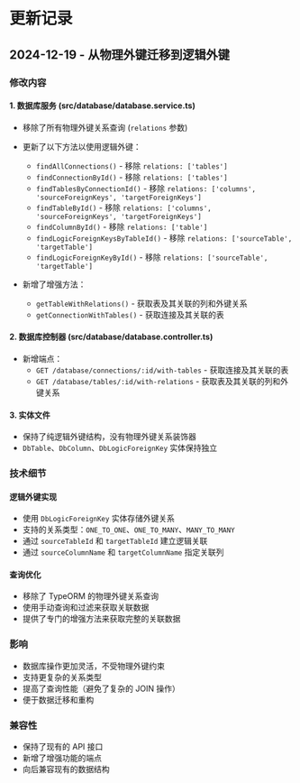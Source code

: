 # 更新记录

## 2024-12-19 - 从物理外键迁移到逻辑外键

### 修改内容

#### 1. 数据库服务 (src/database/database.service.ts)

- 移除了所有物理外键关系查询 (`relations` 参数)
- 更新了以下方法以使用逻辑外键：
  - `findAllConnections()` - 移除 `relations: ['tables']`
  - `findConnectionById()` - 移除 `relations: ['tables']`
  - `findTablesByConnectionId()` - 移除 `relations: ['columns', 'sourceForeignKeys', 'targetForeignKeys']`
  - `findTableById()` - 移除 `relations: ['columns', 'sourceForeignKeys', 'targetForeignKeys']`
  - `findColumnById()` - 移除 `relations: ['table']`
  - `findLogicForeignKeysByTableId()` - 移除 `relations: ['sourceTable', 'targetTable']`
  - `findLogicForeignKeyById()` - 移除 `relations: ['sourceTable', 'targetTable']`

- 新增了增强方法：
  - `getTableWithRelations()` - 获取表及其关联的列和外键关系
  - `getConnectionWithTables()` - 获取连接及其关联的表

#### 2. 数据库控制器 (src/database/database.controller.ts)

- 新增端点：
  - `GET /database/connections/:id/with-tables` - 获取连接及其关联的表
  - `GET /database/tables/:id/with-relations` - 获取表及其关联的列和外键关系

#### 3. 实体文件

- 保持了纯逻辑外键结构，没有物理外键关系装饰器
- `DbTable`、`DbColumn`、`DbLogicForeignKey` 实体保持独立

### 技术细节

#### 逻辑外键实现

- 使用 `DbLogicForeignKey` 实体存储外键关系
- 支持的关系类型：`ONE_TO_ONE`、`ONE_TO_MANY`、`MANY_TO_MANY`
- 通过 `sourceTableId` 和 `targetTableId` 建立逻辑关联
- 通过 `sourceColumnName` 和 `targetColumnName` 指定关联列

#### 查询优化

- 移除了 TypeORM 的物理外键关系查询
- 使用手动查询和过滤来获取关联数据
- 提供了专门的增强方法来获取完整的关联数据

### 影响

- 数据库操作更加灵活，不受物理外键约束
- 支持更复杂的关系类型
- 提高了查询性能（避免了复杂的 JOIN 操作）
- 便于数据迁移和重构

### 兼容性

- 保持了现有的 API 接口
- 新增了增强功能的端点
- 向后兼容现有的数据结构
